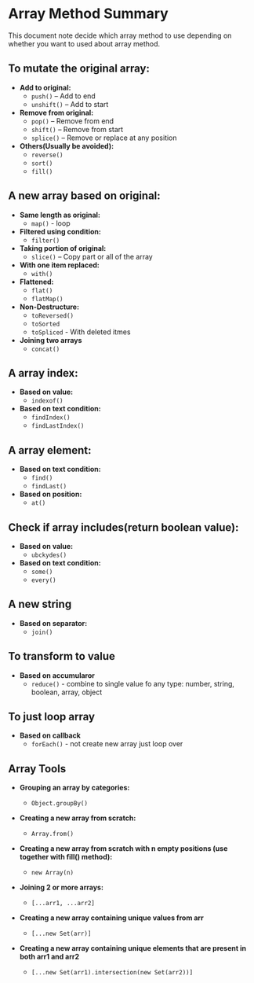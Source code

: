 # Array Method Summary

This document note decide which array method to use depending on whether you want to used about array method.

## To mutate the original array:

- **Add to original:**
  - `push()` – Add to end
  - `unshift()` – Add to start
- **Remove from original:**
  - `pop()` – Remove from end
  - `shift()` – Remove from start
  - `splice()` – Remove or replace at any position
- **Others(Usually be avoided):**
  - `reverse()`
  - `sort()`
  - `fill()`

## A new array based on original:

- **Same length as original:**
  - `map()` - loop
- **Filtered using condition:**
  - `filter()`
- **Taking portion of original:**
  - `slice()` – Copy part or all of the array
- **With one item replaced:**
  - `with()`
- **Flattened:**
  - `flat()`
  - `flatMap()`
- **Non-Destructure:**
  - `toReversed()`
  - `toSorted`
  - `toSpliced` - With deleted itmes
- **Joining two arrays**
  - `concat()`

## A array index:

- **Based on value:**
  - `indexof()`
- **Based on text condition:**
  - `findIndex()`
  - `findLastIndex()`

## A array element:

- **Based on text condition:**
  - `find()`
  - `findLast()`
- **Based on position:**
  - `at()`


## Check if array includes(return boolean value):

- **Based on value:**
  - `ubckydes()`
- **Based on text condition:**
  - `some()`
  - `every()`

## A new string

- **Based on separator:**
  - `join()`

## To transform to value

- **Based on accumularor**
  - `reduce()` - combine to single value fo any type: number, string, boolean, array, object

## To just loop array

- **Based on callback**
  - `forEach()` - not create new array just loop over

## Array Tools

- **Grouping an array by categories:**
  - `Object.groupBy()` 
  
- **Creating a new array from scratch:**
  - `Array.from()` 

- **Creating a new array from scratch with n empty positions (use together with fill() method):**
  - `new Array(n)`

- **Joining 2 or more arrays:**
  - `[...arr1, ...arr2]`

- **Creating a new array containing unique values from arr**
  - `[...new Set(arr)]`
  
- **Creating a new array containing unique elements that are present in both arr1 and arr2**
  - `[...new Set(arr1).intersection(new Set(arr2))]`